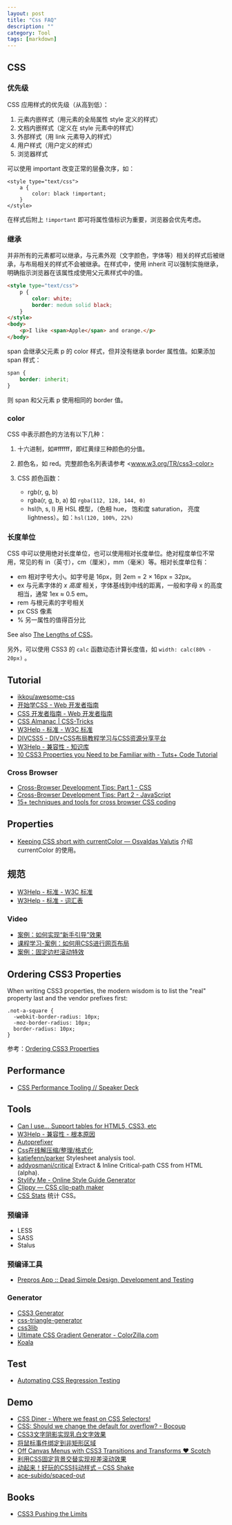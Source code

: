 ```yaml
---
layout: post
title: "Css FAQ"
description: ""
category: Tool
tags: [markdown]
--- 
```


## CSS

### 优先级

CSS 应用样式的优先级（从高到低）：

1. 元素内嵌样式（用元素的全局属性 style 定义的样式）
2. 文档内嵌样式（定义在 style 元素中的样式）
3. 外部样式（用 link 元素导入的样式）
4. 用户样式（用户定义的样式）
5. 浏览器样式

可以使用 important 改变正常的层叠次序，如：

    <style type="text/css">
        a {
            color: black !important;
        }
    </style>

在样式后附上 `!important` 即可将属性值标识为重要，浏览器会优先考虑。

### 继承

并非所有的元素都可以继承，与元素外观（文字颜色，字体等）相关的样式后被继承，与布局相关的样式不会被继承。在样式中，使用 inherit 可以强制实施继承，明确指示浏览器在该属性成使用父元素样式中的值。

```html
<style type="text/css">
    p {
        color: white;
        border: medum solid black;
    }
</style>
<body>
    <p>I like <span>Apple</span> and orange.</p>
</body>
```

span 会继承父元素 p 的 color 样式，但并没有继承 border 属性值。如果添加 span 样式：

```css
span {
    border: inherit;
}
```

则 span 和父元素 p 使用相同的 border 值。

### color

CSS 中表示颜色的方法有以下几种：

1. 十六进制，如#ffffff，即红黄绿三种颜色的分值。
2. 颜色名，如 red。完整颜色名列表请参考 <www.w3.org/TR/css3-color>
3. CSS 颜色函数：

    - rgb(r, g, b)
    - rgba(r, g, b, a) 如 `rgba(112, 128, 144, 0)`
    - hsl(h, s, l) 用 HSL 模型，（色相 hue， 饱和度 saturation， 亮度 lightness）。如：`hsl(120, 100%, 22%)`

### 长度单位

CSS 中可以使用绝对长度单位，也可以使用相对长度单位。绝对程度单位不常用，常见的有 in（英寸），cm（厘米），mm（毫米）等。相对长度单位有：

- em 相对字号大小。如字号是 16px，则 2em = 2 × 16px = 32px。
- ex 与元素字体的 _x 高度_ 相关，字体基线到中线的距离，一般和字母 x 的高度相当，通常 1ex ≈ 0.5 em。
- rem 与根元素的字号相关
- px CSS 像素
- % 另一属性的值得百分比

See also [The Lengths of CSS](http://css-tricks.com/the-lengths-of-css/)。

另外，可以使用 CSS3 的 `calc` 函数动态计算长度值，如 `width: calc(80% - 20px)` 。

## Tutorial

- [ikkou/awesome-css](https://github.com/ikkou/awesome-css)
- [开始学CSS - Web 开发者指南](https://developer.mozilla.org/zh-CN/docs/Web/Guide/CSS/Getting_started)
- [CSS 开发者指南 - Web 开发者指南](https://developer.mozilla.org/zh-CN/docs/Web/Guide/CSS)
- [CSS Almanac | CSS-Tricks](http://css-tricks.com/almanac/)
- [W3Help - 标准 - W3C 标准](http://www.w3help.org/zh-cn/standards/)
- [DIVCSS5 - DIV+CSS布局教程学习与CSS资源分享平台](http://www.divcss5.com/)
- [W3Help - 兼容性 - 知识库](http://www.w3help.org/zh-cn/kb/)
- [10 CSS3 Properties you Need to be Familiar with - Tuts+ Code Tutorial](http://code.tutsplus.com/tutorials/10-css3-properties-you-need-to-be-familiar-with--net-16417)

<!--more-->

### Cross Browser

- [Cross-Browser Development Tips: Part 1 - CSS](https://www.tinfoilsecurity.com/blog/cross-browser-development-tips-css)
- [Cross-Browser Development Tips: Part 2 - JavaScript](https://www.tinfoilsecurity.com/blog/cross-browser-development-tips-javascript)
- [15+ techniques and tools for cross browser CSS coding](http://www.catswhocode.com/blog/15-techniques-and-tools-for-cross-browser-css-coding)

## Properties

- [Keeping CSS short with currentColor — Osvaldas Valutis](http://osvaldas.info/keeping-css-short-with-currentcolor) 介绍 currentColor 的使用。

## 规范

- [W3Help - 标准 - W3C 标准](http://www.w3help.org/zh-cn/standards/)
- [W3Help - 标准 - 词汇表](http://www.w3help.org/zh-cn/home/glossary.html)

### Video

- [案例：如何实现“新手引导”效果](http://www.imooc.com/view/14?from=admin10000)
- [课程学习-案例：如何用CSS进行网页布局](http://www.imooc.com/learn/57)
- [案例：固定边栏滚动特效](http://www.imooc.com/view/52?from=admin10000)

## Ordering CSS3 Properties

When writing CSS3 properties, the modern wisdom is to list the "real" property last and the vendor prefixes first:

    .not-a-square {
      -webkit-border-radius: 10px;
      -moz-border-radius: 10px;
      border-radius: 10px;
    }

参考：[Ordering CSS3 Properties](http://css-tricks.com/ordering-css3-properties/)

## Performance

- [CSS Performance Tooling // Speaker Deck](https://speakerdeck.com/addyosmani/css-performance-tooling)

## Tools

- [Can I use... Support tables for HTML5, CSS3, etc](http://caniuse.com/)
- [W3Help - 兼容性 - 根本原因](http://www.w3help.org/zh-cn/causes/index.html)
- [Autoprefixer](https://github.com/ai/autoprefixer)
- [Css在线解压缩/整理/格式化](http://tool.lu/css/)
- [katiefenn/parker](https://github.com/katiefenn/parker) Stylesheet analysis tool.
- [addyosmani/critical](https://github.com/addyosmani/critical) Extract & Inline Critical-path CSS from HTML (alpha).
- [Stylify Me - Online Style Guide Generator](http://stylifyme.com/?stylify=inching.org)
- [Clippy — CSS clip-path maker](http://bennettfeely.com/clippy)
- [CSS Stats](http://cssstats.com) 统计 CSS。

### 预编译

- LESS
- SASS
- Stalus

### 预编译工具

- [Prepros App :: Dead Simple Design, Development and Testing](http://alphapixels.com/prepros/)

### Generator

- [CSS3 Generator](http://css3generator.com/)
- [css-triangle-generator](http://apps.eky.hk/css-triangle-generator/zh-hant)
- [css3lib](http://css3lib.alloyteam.com/)
- [Ultimate CSS Gradient Generator - ColorZilla.com](http://www.colorzilla.com/gradient-editor/)
- [Koala](http://koala-app.com/ "Koala")

## Test

- [Automating CSS Regression Testing](http://css-tricks.com/automating-css-regression-testing)

## Demo

- [CSS Diner - Where we feast on CSS Selectors!](http://flukeout.github.io/)
- [CSS: Should we change the default for overflow? - Bocoup](http://bocoup.com/weblog/new-overflow-default/)
- [CSS3文字阴影实现乳白文字效果](http://www.shejidaren.com/css3-milky-font-effect.html)
- [将鼠标事件绑定到非矩形区域](http://blog.youyo.name/archives/bind-click-event-in-non-rectangular-area.html?-click-event-in-non-rectangular-area)
- [Off Canvas Menus with CSS3 Transitions and Transforms ♥ Scotch](http://scotch.io/tutorials/off-canvas-menus-with-css3-transitions-and-transforms)
- [利用CSS固定背景交替实现视差滚动效果](http://www.shejidaren.com/css-fixed-scroll-background.html)
- [动起来！好玩的CSS抖动样式 – CSS Shake](http://www.shejidaren.com/css-shake-animation.html)
- [ace-subido/spaced-out](https://github.com/ace-subido/spaced-out)

## Books

- [CSS3 Pushing the Limits](http://www.salttiger.com/css3-pushing-the-limits/)
